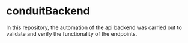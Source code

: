 # conduitBackend
In this repository, the automation of the api backend was carried out to validate and verify the functionality of the endpoints.
